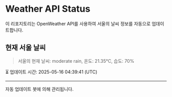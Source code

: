 
# Weather API Status

이 리포지토리는 OpenWeather API를 사용하여 서울의 날씨 정보를 자동으로 업데이트합니다.

## 현재 서울 날씨
> 서울의 현재 날씨: moderate rain, 온도: 21.35°C, 습도: 70%

⏳ 업데이트 시간: 2025-05-16 04:39:41 (UTC)

---
자동 업데이트 봇에 의해 관리됩니다.
